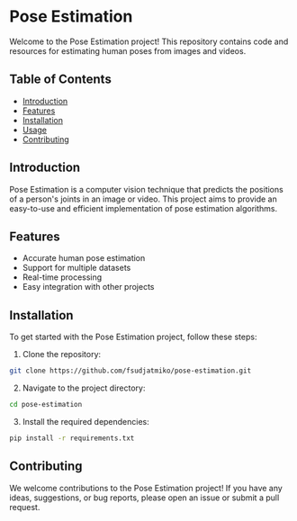 # Pose Estimation

Welcome to the Pose Estimation project! This repository contains code and resources for estimating human poses from images and videos.

## Table of Contents

- [Introduction](#introduction)
- [Features](#features)
- [Installation](#installation)
- [Usage](#usage)
- [Contributing](#contributing)

## Introduction

Pose Estimation is a computer vision technique that predicts the positions of a person's joints in an image or video. This project aims to provide an easy-to-use and efficient implementation of pose estimation algorithms.

## Features

- Accurate human pose estimation
- Support for multiple datasets
- Real-time processing
- Easy integration with other projects

## Installation

To get started with the Pose Estimation project, follow these steps:

1. Clone the repository:
  ```sh
  git clone https://github.com/fsudjatmiko/pose-estimation.git
  ```
2. Navigate to the project directory:
  ```sh
  cd pose-estimation
  ```
3. Install the required dependencies:
  ```sh
  pip install -r requirements.txt
  ```


## Contributing

We welcome contributions to the Pose Estimation project! If you have any ideas, suggestions, or bug reports, please open an issue or submit a pull request.
